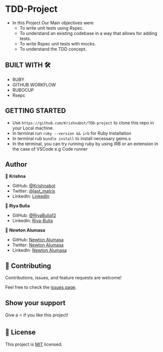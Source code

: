 # TDD-Project
- In this Project Our Main objectives were 
  - To write unit tests using Rspec.
  - To understand an existing codebase in a way that allows for adding tests.
  - To write Rspec unit tests with mocks.
  - To understand the TDD concept.


## BUILT WITH  :hammer_and_wrench:

- RUBY
- GITHUB WORKFLOW
- RUBOCUP
- Rsepc

## GETTING STARTED

- Use `https://github.com/Krishnabot/TDD-project` to clone this repo in your Local machine.
- In terminal  run `ruby --version && irb` for Ruby Installation
- In terminal rub `bundle install` to install necessary gems.s
- In the terminal, you can try running ruby by using IRB or an extension in the case of VSCode e.g Code runner

## Author

👤 **Krishna**

- GitHub: [@Krishnabot](https://github.com/Krishnabot)
- Twitter: [@last_matrix](https://twitter.com/last_matrix)
- LinkedIn: [LinkedIn](https://www.linkedin.com/in/krishna-prasad-acharya-3596bb130/)

👤 **Riya Bulia**

- GitHub: [@RiyaBulia12](https://github.com/RiyaBulia12)
- LinkedIn: [Riya-Bulia](https://linkedin.com/in/riya-bulia)

👤 **Newton Alumasa**

- GitHub: [Newton Alumasa](https://github.com/altontonn)
- Twitter: [Newton Alumasa](https://twitter.com/AlumasaNewton)
- LinkedIn: [Newton Alumasa](https://www.linkedin.com/in/newton-alumasa/)

## 🤝 Contributing

Contributions, issues, and feature requests are welcome!

Feel free to check the [issues page](https://github.com/Krishnabot/TDD-project/issues).

## Show your support

Give a ⭐️ if you like this project!

## 📝 License

This project is [MIT](./LICENSE) licensed.
